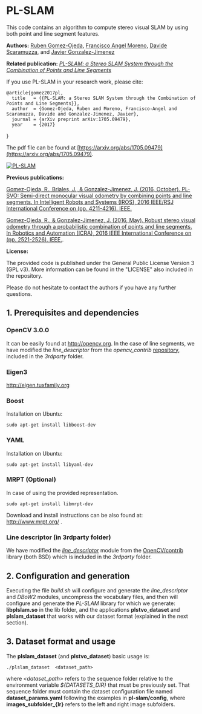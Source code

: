 # PL-SLAM #

This code contains an algorithm to compute stereo visual SLAM by using both point and line segment features.

**Authors:** [Ruben Gomez-Ojeda](http://mapir.isa.uma.es/mapirwebsite/index.php/people/164-ruben-gomez), [Francisco Angel Moreno](http://mapir.isa.uma.es/mapirwebsite/index.php/people/199-francisco-moreno-due%C3%B1as), [Davide Scaramuzza](http://rpg.ifi.uzh.ch/people_scaramuzza.html), and [Javier Gonzalez-Jimenez](http://mapir.isa.uma.es/mapirwebsite/index.php/people/95-javier-gonzalez-jimenez)

**Related publication:** [*PL-SLAM: a Stereo SLAM System through the Combination of Points and Line Segments*](http://mapir.isa.uma.es/mapirwebsite/index.php/people/164-ruben-gomez)

If you use PL-SLAM in your research work, please cite:

    @article{gomez2017pl,
      title   = {{PL-SLAM: a Stereo SLAM System through the Combination of Points and Line Segments}},
      author  = {Gomez-Ojeda, Ruben and Moreno, Francisco-Angel and Scaramuzza, Davide and Gonzalez-Jimenez, Javier},
      journal = {arXiv preprint arXiv:1705.09479},
      year    = {2017}
}

The pdf file can be found at [https://arxiv.org/abs/1705.09479](https://arxiv.org/abs/1705.09479).

[![PL-SLAM](https://img.youtube.com/vi/-lCTf_tAxhQ/0.jpg)](https://www.youtube.com/watch?v=-lCTf_tAxhQ)

**Previous publications:**

[Gomez-Ojeda, R., Briales, J., & Gonzalez-Jimenez, J. (2016, October). PL-SVO: Semi-direct monocular visual odometry by combining points and line segments. In Intelligent Robots and Systems (IROS), 2016 IEEE/RSJ International Conference on (pp. 4211-4216). IEEE.](http://mapir.isa.uma.es/rgomez/publications/iros16plsvo.pdf)

[Gomez-Ojeda, R., & Gonzalez-Jimenez, J. (2016, May). Robust stereo visual odometry through a probabilistic combination of points and line segments. In Robotics and Automation (ICRA), 2016 IEEE International Conference on (pp. 2521-2526). IEEE.](http://mapir.isa.uma.es/rgomez/publications/icra16plsvo.pdf).

**License:**

The provided code is published under the General Public License Version 3 (GPL v3). More information can be found in the "LICENSE" also included in the repository.

Please do not hesitate to contact the authors if you have any further questions.


## 1. Prerequisites and dependencies

### OpenCV 3.0.0
It can be easily found at http://opencv.org. 
In the case of line segments, we have modified the *line_descriptor* from the *opencv_contrib* 
[repository](https://github.com/Itseez/opencv_contrib), included in the *3rdparty* folder.

### Eigen3
http://eigen.tuxfamily.org

### Boost
Installation on Ubuntu:
```
sudo apt-get install libboost-dev
```

### YAML
Installation on Ubuntu:
```
sudo apt-get install libyaml-dev
```

### MRPT (Optional)
In case of using the provided representation. 
```
sudo apt-get install libmrpt-dev
```

Download and install instructions can be also found at: http://www.mrpt.org/ .

### Line descriptor (in 3rdparty folder)
We have modified the [*line_descriptor*](https://github.com/opencv/opencv_contrib/tree/master/modules/line_descriptor) module from the [OpenCV/contrib](https://github.com/opencv/opencv_contrib) library (both BSD) which is included in the *3rdparty* folder.


## 2. Configuration and generation

Executing the file *build.sh* will configure and generate the *line_descriptor* and *DBoW2* modules, uncompress the vocabulary files, and then will configure and generate the *PL-SLAM* library for which we generate: **libplslam.so** in the lib folder, and the applications **plstvo_dataset** and **plslam_dataset** that works with our dataset format (explained in the next section).


## 3. Dataset format and usage

The **plslam_dataset** (and **plstvo_dataset**)  basic usage is: 
```
./plslam_dataset  <dataset_path>  
```

where *<dataset_path>* refers to the sequence folder relative to the environment variable *${DATASETS_DIR}* that must be previously set. That sequence folder must contain the dataset configuration file named **dataset_params.yaml** following the examples in **pl-slam/config**, where **images_subfolder_{lr}** refers to the left and right image subfolders.


